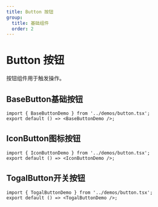 ```yaml
---
title: Button 按钮
group:
  title: 基础组件
  order: 2
---
```


# Button 按钮

按钮组件用于触发操作。

## BaseButton基础按钮

```tsx
import { BaseButtonDemo } from '../demos/button.tsx';
export default () => <BaseButtonDemo />;
```

## IconButton图标按钮

```tsx
import { IconButtonDemo } from '../demos/button.tsx';
export default () => <IconButtonDemo />;
```

## TogalButton开关按钮

```tsx
import { TogalButtonDemo } from '../demos/button.tsx';
export default () => <TogalButtonDemo />;
```
